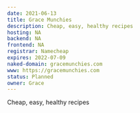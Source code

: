 ```yaml
---
date: 2021-06-13
title: Grace Munchies
description: Cheap, easy, healthy recipes
hosting: NA
backend: NA
frontend: NA
registrar: Namecheap
expires: 2022-07-09
naked-domain: gracemunchies.com
www: https://gracemunchies.com
status: Planned
owner: Grace
---
```


Cheap, easy, healthy recipes

